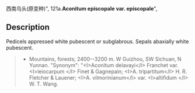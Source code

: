 西南乌头(原变种)",
121a.**Aconitum episcopale var. episcopale**",

## Description
Pedicels appressed white pubescent or subglabrous. Sepals abaxially white pubescent.

> * Mountains, forests; 2400--3200 m. W Guizhou, SW Sichuan, N Yunnan.
  "Synonym": "&lt;I&gt;Aconitum delavayi&lt;/I&gt; Franchet var. &lt;I&gt;leiocarpum &lt;/I&gt; Finet &amp; Gagnepain; &lt;I&gt;A. tripartitum&lt;/I&gt; H. R. Fletcher &amp; Lauener; &lt;I&gt;A. vilmorinianum&lt;/I&gt; var. &lt;I&gt;altifidum &lt;/I&gt; W. T. Wang.
